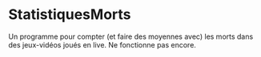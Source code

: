 # StatistiquesMorts
Un programme pour compter (et faire des moyennes avec) les morts dans des jeux-vidéos joués en live.
Ne fonctionne pas encore.
